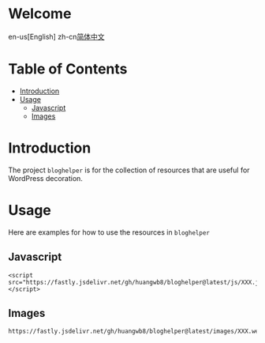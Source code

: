 # Welcome

en-us[English]
zh-cn[简体中文](README.zh-CN.md)

# Table of Contents

- [Introduction](#Introduction)
- [Usage](#Usage)
  - [Javascript](#Javascript)
  - [Images](#Images)

# Introduction

The project `bloghelper` is for the collection of resources that are useful for WordPress decoration.

# Usage

Here are examples for how to use the resources in `bloghelper`

## Javascript

```php+HTML
<script src="https://fastly.jsdelivr.net/gh/huangwb8/bloghelper@latest/js/XXX.js"></script>
```

## Images

```
https://fastly.jsdelivr.net/gh/huangwb8/bloghelper@latest/images/XXX.webp
```
